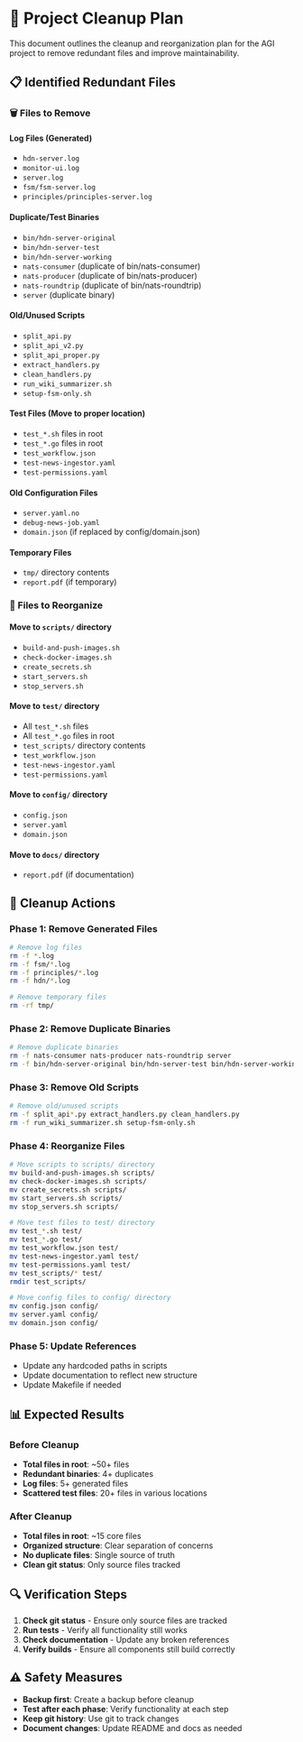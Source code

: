 # 🧹 Project Cleanup Plan

This document outlines the cleanup and reorganization plan for the AGI project to remove redundant files and improve maintainability.

## 📋 Identified Redundant Files

### 🗑️ Files to Remove

#### Log Files (Generated)
- `hdn-server.log`
- `monitor-ui.log` 
- `server.log`
- `fsm/fsm-server.log`
- `principles/principles-server.log`

#### Duplicate/Test Binaries
- `bin/hdn-server-original`
- `bin/hdn-server-test`
- `bin/hdn-server-working`
- `nats-consumer` (duplicate of bin/nats-consumer)
- `nats-producer` (duplicate of bin/nats-producer)
- `nats-roundtrip` (duplicate of bin/nats-roundtrip)
- `server` (duplicate binary)

#### Old/Unused Scripts
- `split_api.py`
- `split_api_v2.py`
- `split_api_proper.py`
- `extract_handlers.py`
- `clean_handlers.py`
- `run_wiki_summarizer.sh`
- `setup-fsm-only.sh`

#### Test Files (Move to proper location)
- `test_*.sh` files in root
- `test_*.go` files in root
- `test_workflow.json`
- `test-news-ingestor.yaml`
- `test-permissions.yaml`

#### Old Configuration Files
- `server.yaml.no`
- `debug-news-job.yaml`
- `domain.json` (if replaced by config/domain.json)

#### Temporary Files
- `tmp/` directory contents
- `report.pdf` (if temporary)

### 📁 Files to Reorganize

#### Move to `scripts/` directory
- `build-and-push-images.sh`
- `check-docker-images.sh`
- `create_secrets.sh`
- `start_servers.sh`
- `stop_servers.sh`

#### Move to `test/` directory
- All `test_*.sh` files
- All `test_*.go` files in root
- `test_scripts/` directory contents
- `test_workflow.json`
- `test-news-ingestor.yaml`
- `test-permissions.yaml`

#### Move to `config/` directory
- `config.json`
- `server.yaml`
- `domain.json`

#### Move to `docs/` directory
- `report.pdf` (if documentation)

## 🎯 Cleanup Actions

### Phase 1: Remove Generated Files
```bash
# Remove log files
rm -f *.log
rm -f fsm/*.log
rm -f principles/*.log
rm -f hdn/*.log

# Remove temporary files
rm -rf tmp/
```

### Phase 2: Remove Duplicate Binaries
```bash
# Remove duplicate binaries
rm -f nats-consumer nats-producer nats-roundtrip server
rm -f bin/hdn-server-original bin/hdn-server-test bin/hdn-server-working
```

### Phase 3: Remove Old Scripts
```bash
# Remove old/unused scripts
rm -f split_api*.py extract_handlers.py clean_handlers.py
rm -f run_wiki_summarizer.sh setup-fsm-only.sh
```

### Phase 4: Reorganize Files
```bash
# Move scripts to scripts/ directory
mv build-and-push-images.sh scripts/
mv check-docker-images.sh scripts/
mv create_secrets.sh scripts/
mv start_servers.sh scripts/
mv stop_servers.sh scripts/

# Move test files to test/ directory
mv test_*.sh test/
mv test_*.go test/
mv test_workflow.json test/
mv test-news-ingestor.yaml test/
mv test-permissions.yaml test/
mv test_scripts/* test/
rmdir test_scripts/

# Move config files to config/ directory
mv config.json config/
mv server.yaml config/
mv domain.json config/
```

### Phase 5: Update References
- Update any hardcoded paths in scripts
- Update documentation to reflect new structure
- Update Makefile if needed

## 📊 Expected Results

### Before Cleanup
- **Total files in root**: ~50+ files
- **Redundant binaries**: 4+ duplicates
- **Log files**: 5+ generated files
- **Scattered test files**: 20+ files in various locations

### After Cleanup
- **Total files in root**: ~15 core files
- **Organized structure**: Clear separation of concerns
- **No duplicate files**: Single source of truth
- **Clean git status**: Only source files tracked

## 🔍 Verification Steps

1. **Check git status** - Ensure only source files are tracked
2. **Run tests** - Verify all functionality still works
3. **Check documentation** - Update any broken references
4. **Verify builds** - Ensure all components still build correctly

## ⚠️ Safety Measures

- **Backup first**: Create a backup before cleanup
- **Test after each phase**: Verify functionality at each step
- **Keep git history**: Use git to track changes
- **Document changes**: Update README and docs as needed
